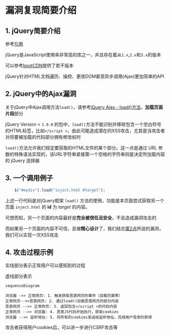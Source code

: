 # 漏洞复现简要介绍

## 1. jQuery简要介绍

参考[引用](https://snyk.io/vuln/SNYK-JS-JQUERY-569619)

jQuery是JavaScript使用率非常高的库之一，并且存在着从`1.x`,`2.x`和`3.x`的版本

可以参考[bootCDN](https://www.bootcdn.cn/jquery/)提供了若干版本

jQuery针对HTML文档遍历、操控、更改DOM甚至异步调用(Ajax)更加简单的API

## 2. jQuery中的Ajax漏洞

关于jQuery中Ajax调用方法`load()`，请参考[jQuery Ajax - load()方法](https://www.w3school.com.cn/jquery/ajax_load.asp)，**加载页面片段**部分

jQuery Version < `1.9.0` 的包中，`load()`方法不能识别并移除包含一个空白符号的HTML标签，比如`</script >`，由此可能造成潜在的XSS攻击，尤其是当攻击者对将要被加载的代码部分拥有修改权时

`load()`方法允许我们规定要获取的HTML文件的某个部分。这一点是通过 URL 参数的特殊语法实现的，该URL字符串紧接第一个空格的字符串则是决定所加载内容的 jQuery 选择器

## 3. 一个调用例子

```javascript
    $("#mydiv").load("inject.html #target");
```

上述一行代码是对jQuery框架 `load()` 方法的使用，功能是本页面尝试获取另一个页面 `inject.html` 的 **id** 为 *target* 的内容。

可想而知，另一个页面的内容最好是**完全被信任且安全**，不会造成漏洞攻击的

而如果另一个页面的内容不可信，且被**精心设计**了，我们结合[第2点](#2-jquery中的ajax漏洞)所说的漏洞，我们可以实现一次XSS攻击

## 4. 攻击过程示例

实线部分表示正常用户可以感知到的过程

虚线部分表示

```mermaid
sequenceDiagram

浏览器 ->> 正常网页: 1. 触发获取恶意网页的事件（加载页面等）
正常网页-->>恶意网页: 2. 通过load()加载恶意网页的部分内容
恶意网页 -->> 正常网页: 3. 返回包含</script >的代码内容
正常网页 -->> 浏览器: 4. 恶意JS代码开始执行，获取cookies
浏览器 -->> 监听地址: 5. 将所有的cookies发送给监听地址，完成用户信息的获得
```

攻击者获得用户cookies后，可以进一步进行CSRF攻击等



